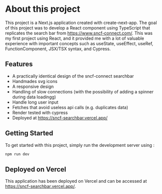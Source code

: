 # About this project

This project is a Next.js application created with create-next-app. The goal of this project was to develop a React component using TypeScript that replicates the search bar from https://www.sncf-connect.com/. This was my first project using React, and it provided me with a lot of valuable experience with important concepts such as useState, useEffect, useRef, FunctionComponent, JSX/TSX syntax, and Cypress.

## Features

- A practically identical design of the sncf-connect searchbar
- Handmades svg icons
- A responsive design
- Handling of slow connections (with the possibility of adding a spinner during data loadingg)
- Handle long user input
- Fetches that avoid useless api calls (e.g. duplicates data)
- Render tested with cypress
- Deployed at https://sncf-searchbar.vercel.app/

## Getting Started

To get started with this project, simply run the development server using :
```bash
npm run dev
```

## Deployed on Vercel

This application has been deployed on Vercel and can be accessed at https://sncf-searchbar.vercel.app/.
